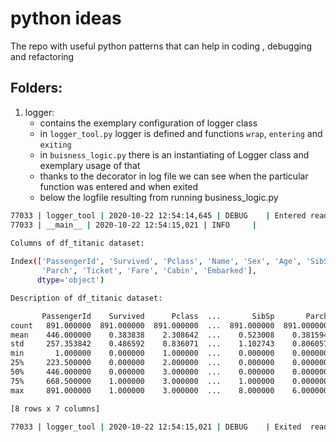 # python ideas
The repo with useful python patterns that can help in coding , debugging and refactoring

## Folders:
1. logger: 
    - contains the exemplary configuration of logger class
    - in `logger_tool.py` logger is defined and functions `wrap`, `entering` and `exiting`
    - in `buisness_logic.py` there is an instantiating of Logger class and exemplary usage of that
    - thanks to the decorator in log file we can see when the particular function was entered and when exited  
    - below the logfile resulting from running business_logic.py

``` bash
77033 | logger_tool | 2020-10-22 12:54:14,645 | DEBUG    | Entered read_data
77033 | __main__ | 2020-10-22 12:54:15,021 | INFO     | 
        
Columns of df_titanic dataset:

Index(['PassengerId', 'Survived', 'Pclass', 'Name', 'Sex', 'Age', 'SibSp',
       'Parch', 'Ticket', 'Fare', 'Cabin', 'Embarked'],
      dtype='object')

Description of df_titanic dataset:

       PassengerId    Survived      Pclass  ...       SibSp       Parch        Fare
count   891.000000  891.000000  891.000000  ...  891.000000  891.000000  891.000000
mean    446.000000    0.383838    2.308642  ...    0.523008    0.381594   32.204208
std     257.353842    0.486592    0.836071  ...    1.102743    0.806057   49.693429
min       1.000000    0.000000    1.000000  ...    0.000000    0.000000    0.000000
25%     223.500000    0.000000    2.000000  ...    0.000000    0.000000    7.910400
50%     446.000000    0.000000    3.000000  ...    0.000000    0.000000   14.454200
75%     668.500000    1.000000    3.000000  ...    1.000000    0.000000   31.000000
max     891.000000    1.000000    3.000000  ...    8.000000    6.000000  512.329200

[8 rows x 7 columns]
    
77033 | logger_tool | 2020-10-22 12:54:15,021 | DEBUG    | Exited  read_data

```